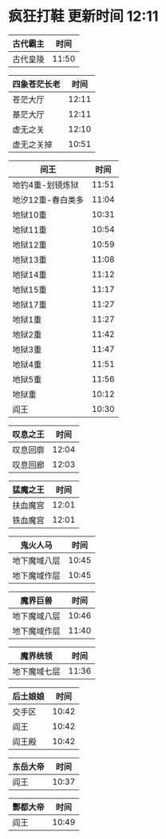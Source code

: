 # 疯狂打鞋 更新时间 12:11

| 古代霸主   | 时间    |
|--------|-------|
| 古代皇陵 | 11:50 |

| 四象苍茫长老   | 时间    |
|--------|-------|
| 苍茫大厅 | 12:11 |
| 基茫大厅 | 12:11 |
| 虚无之关 | 12:10 |
| 虚无之关掉 | 10:51 |

| 间王   | 时间    |
|--------|-------|
| 地钓4重-划镜炼狱 | 11:51 |
| 地汐12重-春白类多 | 11:04 |
| 地狱10重 | 10:31 |
| 地狱11重 | 10:54 |
| 地狱12重 | 10:59 |
| 地狱13重 | 11:08 |
| 地狱14重 | 11:12 |
| 地狱15重 | 11:17 |
| 地狱17重 | 11:27 |
| 地狱1重 | 11:27 |
| 地狱2重 | 11:42 |
| 地狱3重 | 11:47 |
| 地狱4重 | 11:51 |
| 地狱5重 | 11:56 |
| 地狱重 | 10:12 |
| 阎王 | 10:30 |

| 叹息之王   | 时间    |
|--------|-------|
| 叹息回廓 | 12:04 |
| 叹息回廊 | 12:03 |

| 猛魔之王   | 时间    |
|--------|-------|
| 扶血魔宫 | 12:01 |
| 铁血魔宫 | 12:01 |

| 鬼火人马   | 时间    |
|--------|-------|
| 地下魔域八层 | 10:45 |
| 地下魔域作层 | 10:45 |

| 魔界巨兽   | 时间    |
|--------|-------|
| 地下魔域八层 | 10:46 |
| 地下魔域作层 | 11:40 |

| 魔界统领   | 时间    |
|--------|-------|
| 地下魔域七层 | 11:36 |

| 后土娘娘   | 时间    |
|--------|-------|
| 交手区 | 10:42 |
| 阎王 | 10:42 |
| 阎王殿 | 10:42 |

| 东岳大帝   | 时间    |
|--------|-------|
| 阎王 | 10:37 |

| 酆都大帝   | 时间    |
|--------|-------|
| 阎王 | 10:49 |